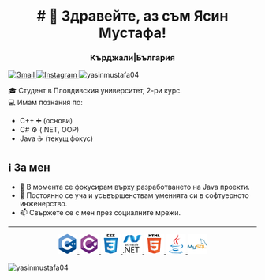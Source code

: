 <h1 align="center"># 👋 Здравейте, аз съм Ясин Мустафа!</h1>
<h3 align="center">Кърджали|България</h3>

<a href="mailto:yasinmustafa@protonmail.com">
    <img src="https://img.shields.io/badge/Gmail-red?logo=gmail&logoColor=white" alt="Gmail">
</a>

<a href="https://www.instagram.com/yasin.m04/" target="_blank">
    <img src="https://img.shields.io/badge/Instagram-purple?logo=instagram&logoColor=white" alt="Instagram">

</a>
<a <p align="left"> <img src="https://komarev.com/ghpvc/?username=yasinmustafa04&label=Profile%20views&color=0e75b6&style=flat" alt="yasinmustafa04" /> </p>
</a>

🎓 Студент в Пловдивския университет, 2-ри курс.  
💻 Имам познания по:
- C++ ➕ (основи)
- C# ⚙️ (.NET, OOP)
- Java ☕ (текущ фокус)


## ℹ️ За мен

- 🔭 В момента се фокусирам върху разработването на Java проекти.
- 🌱 Постоянно се уча и усъвършенствам уменията си в софтуерното инженерство.
- 📫 Свържете се с мен през социалните мрежи.

---
<p align="center"> <a href="https://www.w3schools.com/cpp/" target="_blank" rel="noreferrer"> <img src="https://raw.githubusercontent.com/devicons/devicon/master/icons/cplusplus/cplusplus-original.svg" alt="cplusplus" width="40" height="40"/> </a> <a href="https://www.w3schools.com/cs/" target="_blank" rel="noreferrer"> <img src="https://raw.githubusercontent.com/devicons/devicon/master/icons/csharp/csharp-original.svg" alt="csharp" width="40" height="40"/> </a> <a href="https://www.w3schools.com/css/" target="_blank" rel="noreferrer"> <img src="https://raw.githubusercontent.com/devicons/devicon/master/icons/css3/css3-original-wordmark.svg" alt="css3" width="40" height="40"/> </a> <a href="https://dotnet.microsoft.com/" target="_blank" rel="noreferrer"> <img src="https://raw.githubusercontent.com/devicons/devicon/master/icons/dot-net/dot-net-original-wordmark.svg" alt="dotnet" width="40" height="40"/> </a> <a href="https://www.w3.org/html/" target="_blank" rel="noreferrer"> <img src="https://raw.githubusercontent.com/devicons/devicon/master/icons/html5/html5-original-wordmark.svg" alt="html5" width="40" height="40"/> </a> <a href="https://www.java.com" target="_blank" rel="noreferrer"> <img src="https://raw.githubusercontent.com/devicons/devicon/master/icons/java/java-original.svg" alt="java" width="40" height="40"/> </a> <a href="https://www.mysql.com/" target="_blank" rel="noreferrer"> <img src="https://raw.githubusercontent.com/devicons/devicon/master/icons/mysql/mysql-original-wordmark.svg" alt="mysql" width="40" height="40"/> </a> </p>
<p><img align="center" src="https://github-readme-streak-stats.herokuapp.com/?user=yasinmustafa04&" alt="yasinmustafa04" /></p>

